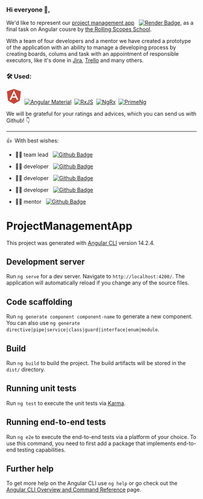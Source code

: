 ### Hi everyone 👋,
We'd like to represent our [project management app](https://kanban-back.onrender.com) &nbsp; [![Render Badge](https://img.shields.io/badge/-blue?style=flat&logo=Render&logoColor=white)](https://kanban-back.onrender.com), 
as a final task on Angular cousre by <a href="https://rs.school/"> the Rolling Scopes School</a>.

With a team of four developers and a mentor we have created a prototype of the application with an ability to manage a developing process by creating boards, colums and task with an appointment of responsible executors, like it's done in <a href="https://www.atlassian.com/ru/software/jira">Jira</a>, <a href="https://trello.com/">Trello</a> and many others.

### :hammer_and_wrench: Used:

<div>
  <a href="https://angular.io/"><img src="https://github.com/devicons/devicon/blob/master/icons/angularjs/angularjs-plain.svg" title="Angular" alt="Angular MaterialL" width="40" height="40"/></a>&nbsp;
  <a href="https://material.angular.io/"><img src="https://material.angular.io/assets/img/angular-material-logo.svg" title="Angular Material" alt="Angular Material" width="40" height="40"/></a>&nbsp;
  <a href="https://rxjs.dev/"><img src="https://rxjs.dev/generated/images/marketing/home/Rx_Logo-512-512.png" title="RxJS" alt="RxJS" width="40" height="40"/></a>&nbsp;
  <a href="https://ngrx.io/"><img src="https://ngrx.io/assets/images/badge.svg" title="NgRx" alt="NgRx" width="40" height="40"/></a>&nbsp;
  <a href="https://www.primefaces.org/primeng/"><img src="https://www.primefaces.org/primeng/assets/showcase/images/primeng-logo-dark.svg" title="PrimeNg" alt="PrimeNg" width="100" height="40"/></a>&nbsp;
</div>
  


We will be grateful for your ratings and advices, which you can send us with Github!&nbsp;:point_down:

---

:+1:&nbsp; With best wishes:

- :man_student: team lead &nbsp; [![Github Badge](https://img.shields.io/badge/-Gleb%20Gruzdov-red?style=flat&logo=GitHub&logoColor=white)](https://github.com/gleb-28)

- :woman_student: developer &nbsp; [![Github Badge](https://img.shields.io/badge/-Nadya%20Rudenok-red?style=flat&logo=GitHub&logoColor=white)](https://github.com/delfiahope)

- :man_student: developer &nbsp; [![Github Badge](https://img.shields.io/badge/-Anatoliy%20Aliaksandrau-red?style=flat&logo=GitHub&logoColor=white)](https://github.com/AnAtoliyAK)

- :man_student: developer &nbsp; [![Github Badge](https://img.shields.io/badge/-Yan%20Chorny-red?style=flat&logo=GitHub&logoColor=white)](https://github.com/janChorny)

- :technologist: mentor &nbsp; [![Github Badge](https://img.shields.io/badge/-Artsiom%20Fando-blue?style=flat&logo=GitHub&logoColor=white)](https://github.com/artsiomfando/)


# ProjectManagementApp

This project was generated with [Angular CLI](https://github.com/angular/angular-cli) version 14.2.4.

## Development server

Run `ng serve` for a dev server. Navigate to `http://localhost:4200/`. The application will automatically reload if you change any of the source files.

## Code scaffolding

Run `ng generate component component-name` to generate a new component. You can also use `ng generate directive|pipe|service|class|guard|interface|enum|module`.

## Build

Run `ng build` to build the project. The build artifacts will be stored in the `dist/` directory.

## Running unit tests

Run `ng test` to execute the unit tests via [Karma](https://karma-runner.github.io).

## Running end-to-end tests

Run `ng e2e` to execute the end-to-end tests via a platform of your choice. To use this command, you need to first add a package that implements end-to-end testing capabilities.

## Further help

To get more help on the Angular CLI use `ng help` or go check out the [Angular CLI Overview and Command Reference](https://angular.io/cli) page.
